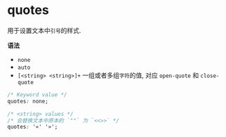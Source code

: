 # quotes

用于设置文本中`引号`的样式.

**语法**

- `none`
- `auto`
- `[<string> <string>]+` 一组或者多组`字符`的值, 对应 `open-quote` 和 `close-quote`

```css
/* Keyword value */
quotes: none;

/* <string> values */
/* 会替换文本中原本的 `""` 为 `<<>>` */
quotes: '«' '»';
```



